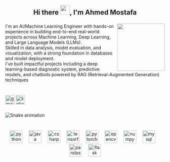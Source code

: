 <h2 align="center">
<h2 align="center">
  Hi there <img src="https://raw.githubusercontent.com/MartinHeinz/MartinHeinz/master/wave.gif" width="30px">, I'm Ahmed Mostafa
</h2>
</h2>

###

<img align="right" height="150" src="https://media.giphy.com/media/zOvBKUUEERdNm/giphy.gif?cid=ecf05e470igj4vwsm9vuccasebgxgzjirkechefxd6hq697a&ep=v1_gifs_search&rid=giphy.gif&ct=g"  />

###

<p align="left">I'm an AI/Machine Learning Engineer with hands-on experience in building end-to-end real-world projects across Machine Learning, Deep Learning, and Large Language Models (LLMs).<br>Skilled in data analysis, model evaluation, and visualization, with a strong foundation in databases and model deployment.<br>I've built impactful projects including a deep learning-based diagnostic system, predictive models, and chatbots powered by RAG (Retrieval-Augmented Generation) techniques</p>

###

<br clear="both">

<div align="left">
  <img src="https://img.shields.io/static/v1?message=Gmail&logo=gmail&label=&color=D14836&logoColor=white&labelColor=&style=for-the-badge" height="29" alt="gmail logo"  />
  <img src="https://img.shields.io/static/v1?message=LinkedIn&logo=linkedin&label=&color=0077B5&logoColor=white&labelColor=&style=for-the-badge" height="29" alt="linkedin logo"  />
</div>

###

<img src="https://raw.githubusercontent.com/ahmedmostafa2112/ahmedmostafa2112/output/snake.svg" alt="Snake animation" />

###

<br clear="both">

<div align="center">
  <img src="https://cdn.simpleicons.org/python/3776AB" height="40" alt="python logo"  />
  <img width="12" />
  <img src="https://cdn.jsdelivr.net/gh/devicons/devicon/icons/java/java-original.svg" height="40" alt="java logo"  />
  <img width="12" />
  <img src="https://cdn.jsdelivr.net/gh/devicons/devicon/icons/csharp/csharp-original.svg" height="40" alt="csharp logo"  />
  <img width="12" />
  <img src="https://cdn.jsdelivr.net/gh/devicons/devicon/icons/tensorflow/tensorflow-original.svg" height="40" alt="tensorflow logo"  />
  <img width="12" />
  <img src="https://cdn.jsdelivr.net/gh/devicons/devicon/icons/pytorch/pytorch-original.svg" height="40" alt="pytorch logo"  />
  <img width="12" />
  <img src="https://cdn.jsdelivr.net/gh/devicons/devicon/icons/opencv/opencv-original.svg" height="40" alt="opencv logo"  />
  <img width="12" />
  <img src="https://cdn.jsdelivr.net/gh/devicons/devicon/icons/numpy/numpy-original.svg" height="40" alt="numpy logo"  />
  <img width="12" />
  <img src="https://cdn.jsdelivr.net/gh/devicons/devicon/icons/mysql/mysql-original.svg" height="40" alt="mysql logo"  />
  <img width="12" />
  <img src="https://cdn.jsdelivr.net/gh/devicons/devicon/icons/pandas/pandas-original.svg" height="40" alt="pandas logo"  />
  <img width="12" />
  <img src="https://cdn.jsdelivr.net/gh/devicons/devicon/icons/flask/flask-original.svg" height="40" alt="flask logo"  />
</div>

###
